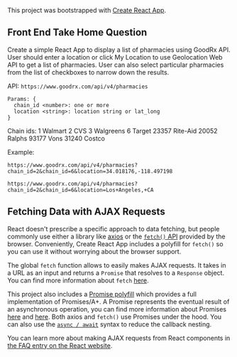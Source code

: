 This project was bootstrapped with [Create React App](https://github.com/facebookincubator/create-react-app).

## Front End Take Home Question
Create a simple React App to display a list of pharmacies using GoodRx API. User should enter a location or click My Location to use Geolocation Web API to get a list of pharmacies. User can also select particular pharmacies from the list of checkboxes to narrow down the results.

API: `https://www.goodrx.com/api/v4/pharmacies`

```
Params: {
  chain_id <number>: one or more
  location <string>: location string or lat_long
}
```

Chain ids:
1 Walmart
2 CVS
3 Walgreens
6 Target
23357 Rite-Aid
20052 Ralphs
93177 Vons
31240 Costco

Example:

```
https://www.goodrx.com/api/v4/pharmacies?chain_id=2&chain_id=6&location=34.018176,-118.497198

https://www.goodrx.com/api/v4/pharmacies?chain_id=2&chain_id=6&location=Los+Angeles,+CA
```

## Fetching Data with AJAX Requests

React doesn't prescribe a specific approach to data fetching, but people commonly use either a library like [axios](https://github.com/axios/axios) or the [`fetch()` API](https://developer.mozilla.org/en-US/docs/Web/API/Fetch_API) provided by the browser. Conveniently, Create React App includes a polyfill for `fetch()` so you can use it without worrying about the browser support.

The global `fetch` function allows to easily makes AJAX requests. It takes in a URL as an input and returns a `Promise` that resolves to a `Response` object. You can find more information about `fetch` [here](https://developer.mozilla.org/en-US/docs/Web/API/Fetch_API/Using_Fetch).

This project also includes a [Promise polyfill](https://github.com/then/promise) which provides a full implementation of Promises/A+. A Promise represents the eventual result of an asynchronous operation, you can find more information about Promises [here](https://www.promisejs.org/) and [here](https://developer.mozilla.org/en-US/docs/Web/JavaScript/Reference/Global_Objects/Promise). Both axios and `fetch()` use Promises under the hood. You can also use the [`async / await`](https://davidwalsh.name/async-await) syntax to reduce the callback nesting.

You can learn more about making AJAX requests from React components in [the FAQ entry on the React website](https://reactjs.org/docs/faq-ajax.html).
